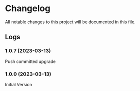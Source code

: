 # Changelog

All notable changes to this project will be documented in this file.

## Logs

### 1.0.7 (2023-03-13)

Push committed upgrade

### 1.0.0 (2023-03-13)

Initial Version
